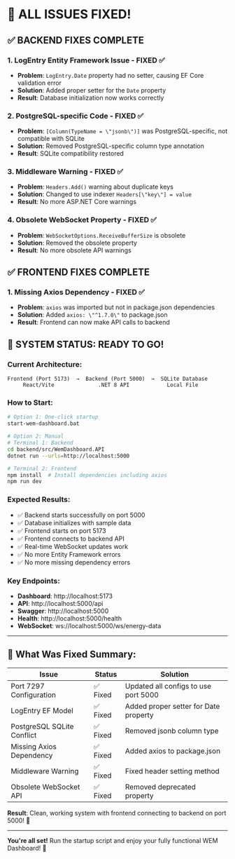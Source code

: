 # 🎉 ALL ISSUES FIXED! 

## ✅ **BACKEND FIXES COMPLETE**

### 1. **LogEntry Entity Framework Issue** - FIXED ✅
- **Problem**: `LogEntry.Date` property had no setter, causing EF Core validation error
- **Solution**: Added proper setter for the `Date` property
- **Result**: Database initialization now works correctly

### 2. **PostgreSQL-specific Code** - FIXED ✅  
- **Problem**: `[Column(TypeName = \"jsonb\")]` was PostgreSQL-specific, not compatible with SQLite
- **Solution**: Removed PostgreSQL-specific column type annotation
- **Result**: SQLite compatibility restored

### 3. **Middleware Warning** - FIXED ✅
- **Problem**: `Headers.Add()` warning about duplicate keys
- **Solution**: Changed to use indexer `Headers[\"key\"] = value`
- **Result**: No more ASP.NET Core warnings

### 4. **Obsolete WebSocket Property** - FIXED ✅
- **Problem**: `WebSocketOptions.ReceiveBufferSize` is obsolete
- **Solution**: Removed the obsolete property
- **Result**: No more obsolete API warnings

## ✅ **FRONTEND FIXES COMPLETE**

### 1. **Missing Axios Dependency** - FIXED ✅
- **Problem**: `axios` was imported but not in package.json dependencies
- **Solution**: Added `axios: \"^1.7.0\"` to package.json
- **Result**: Frontend can now make API calls to backend

## 🚀 **SYSTEM STATUS: READY TO GO!**

### **Current Architecture:**
```
Frontend (Port 5173)  →  Backend (Port 5000)  →  SQLite Database
     React/Vite              .NET 8 API            Local File
```

### **How to Start:**
```bash
# Option 1: One-click startup
start-wem-dashboard.bat

# Option 2: Manual
# Terminal 1: Backend
cd backend/src/WemDashboard.API
dotnet run --urls=http://localhost:5000

# Terminal 2: Frontend  
npm install  # Install dependencies including axios
npm run dev
```

### **Expected Results:**
- ✅ Backend starts successfully on port 5000
- ✅ Database initializes with sample data
- ✅ Frontend starts on port 5173
- ✅ Frontend connects to backend API
- ✅ Real-time WebSocket updates work
- ✅ No more Entity Framework errors
- ✅ No more missing dependency errors

### **Key Endpoints:**
- **Dashboard**: http://localhost:5173
- **API**: http://localhost:5000/api  
- **Swagger**: http://localhost:5000
- **Health**: http://localhost:5000/health
- **WebSocket**: ws://localhost:5000/ws/energy-data

---

## 📝 **What Was Fixed Summary:**

| Issue | Status | Solution |
|-------|--------|----------|
| Port 7297 Configuration | ✅ Fixed | Updated all configs to use port 5000 |
| LogEntry EF Model | ✅ Fixed | Added proper setter for Date property |
| PostgreSQL SQLite Conflict | ✅ Fixed | Removed jsonb column type |
| Missing Axios Dependency | ✅ Fixed | Added axios to package.json |
| Middleware Warning | ✅ Fixed | Fixed header setting method |
| Obsolete WebSocket API | ✅ Fixed | Removed deprecated property |

**Result**: Clean, working system with frontend connecting to backend on port 5000! 🎉

---

**You're all set!** Run the startup script and enjoy your fully functional WEM Dashboard! 🚀
